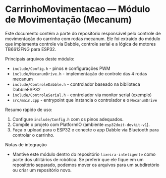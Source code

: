 # CarrinhoMovimentacao — Módulo de Movimentação (Mecanum)

Este documento contém a parte do repositório responsável pelo controle de movimentação do carrinho com rodas mecanum. Ele foi extraído do módulo que implementa controle via Dabble, controle serial e a lógica de motores TB6612FNG para ESP32.

Principais arquivos deste módulo:
- `include/Config.h` - pinos e configurações PWM
- `include/MecanumDrive.h` - implementação de controle das 4 rodas mecanum
- `include/ControleDabble.h` - controlador baseado na biblioteca DabbleESP32
- `include/ControleSerial.h` - controlador via monitor serial (exemplo)
- `src/main.cpp` - entrypoint que instancia o controlador e o `MecanumDrive`

Resumo rápido de uso:
1. Configure `include/Config.h` com os pinos adequados.
2. Compile o projeto com PlatformIO (ambiente `esp32doit-devkit-v1`).
3. Faça o upload para o ESP32 e conecte o app Dabble via Bluetooth para controlar o carrinho.

Notas de integração
- Mantive este módulo dentro do repositório `lixeira-inteligente` como parte dos utilitários de robótica. Se preferir que ele fique em um repositório separado, podemos mover os arquivos para um subdiretório ou criar um repositório novo.
